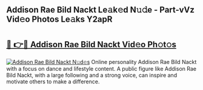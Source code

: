 ## Addison Rae Bild Nackt Le𝚊k𝚎d N𝚞𝚍e - Part-vVz Vid𝚎o Photos Le𝚊ks Y2apR

# <h2><a href="http://fb304d.evod.top/?m=Addison+Rae+Bild+Nackt">🔗 👉🔴 Addison Rae Bild Nackt Vid𝚎o Ph𝚘t𝚘s</a></h2>

[![Addison Rae Bild Nackt N𝚞d𝚎s](https://i.imgur.com/8V9OHl7.gif)](http://fb304d.evod.top/?m=Addison+Rae+Bild+Nackt)
Online personality Addison Rae Bild Nackt with a focus on dance and lifestyle content. A public figure like Addison Rae Bild Nackt, with a large following and a strong voice, can inspire and motivate others to make a difference. 
